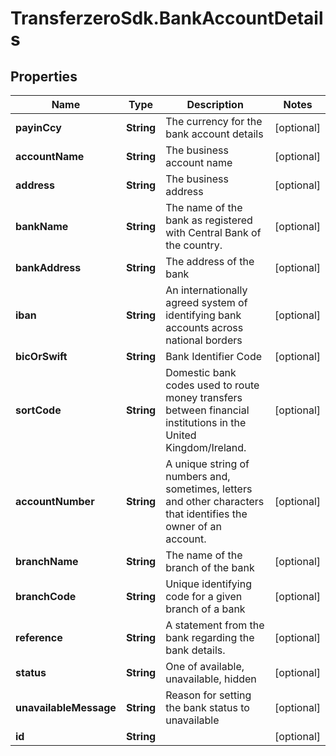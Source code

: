 # TransferzeroSdk.BankAccountDetails

## Properties
Name | Type | Description | Notes
------------ | ------------- | ------------- | -------------
**payinCcy** | **String** | The currency for the bank account details | [optional] 
**accountName** | **String** | The business account name | [optional] 
**address** | **String** | The business address | [optional] 
**bankName** | **String** | The name of the bank as registered with Central Bank of the country. | [optional] 
**bankAddress** | **String** | The address of the bank | [optional] 
**iban** | **String** | An internationally agreed system of identifying bank accounts across national borders | [optional] 
**bicOrSwift** | **String** | Bank Identifier Code | [optional] 
**sortCode** | **String** | Domestic bank codes used to route money transfers between financial institutions in the United Kingdom/Ireland. | [optional] 
**accountNumber** | **String** | A unique string of numbers and, sometimes, letters and other characters that identifies the owner of an account. | [optional] 
**branchName** | **String** | The name of the branch of the bank | [optional] 
**branchCode** | **String** | Unique identifying code for a given branch of a bank | [optional] 
**reference** | **String** | A statement from the bank regarding the bank details. | [optional] 
**status** | **String** | One of available, unavailable, hidden | [optional] 
**unavailableMessage** | **String** | Reason for setting the bank status to unavailable | [optional] 
**id** | **String** |  | [optional] 


